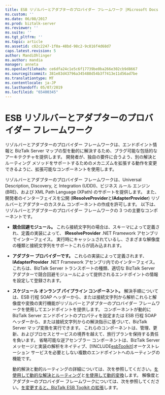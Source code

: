 ```yaml
---
title: ESB リゾルバーとアダプターのプロバイダー フレームワーク |Microsoft Docs
ms.custom: ''
ms.date: 06/08/2017
ms.prod: biztalk-server
ms.reviewer: ''
ms.suite: ''
ms.tgt_pltfrm: ''
ms.topic: article
ms.assetid: c82c2247-1f0a-48bd-98c2-9c816f4d68d7
caps.latest.revision: 5
author: MandiOhlinger
ms.author: mandia
manager: anneta
ms.openlocfilehash: ce6dfa24c1e5c6f17739be0ba266e302cb9d8667
ms.sourcegitcommit: 381e83d43796a345488d54b3f7413e11d56ad7be
ms.translationtype: MT
ms.contentlocale: ja-JP
ms.lasthandoff: 05/07/2019
ms.locfileid: "65400345"
---
```

# <a name="esb-resolver-and-adapter-provider-framework"></a>ESB リゾルバーとアダプターのプロバイダー フレームワーク
リゾルバーとアダプターのプロバイダー フレームワークは、エンドポイント情報と BizTalk Server マップの型を動的に解決するため、プラグ可能な包括的なアーキテクチャを提供します。 開発者が、独自の要件に合うよう、別の解決とルーティング メソッドをサポートするためのメカニズムを拡張する動作を変更できるように、拡張可能なコンポーネントを使用します。  
  
 リゾルバーとアダプターのプロバイダー フレームワークは、Universal Description, Discovery, と Integration (UDDI)、ビジネス ルール エンジン (BRE)、および XML Path Language (XPath) のサポートを提供します。 また、開発者のインターフェイスを公開 (**IResolveProvider**と**IAdapterProvider**) リゾルバーとアダプターのカスタム コンポーネントの作成を許可します。 以下は、リゾルバーとアダプターのプロバイダー フレームワークの 3 つの主要なコンポーネントです。  
  
- **競合回避モジュール。** これら接続文字列の場合は、スキーマによって定義され、定義の実装によって、 **IResolveProvider** .NET Framework アセンブリでインターフェイス。 実行時にキャッシュされているし、さまざまな解像度の種類と接続文字列をサポートこれらが読み込まれます。  
  
- **アダプター プロバイダーです。** これらの実装によって定義されます、 **IAdapterProvider** .NET Framework アセンブリ内でのインターフェイス。 これらは、BizTalk Server トランスポートの種類、適切な BizTalk Server アダプターで競合回避モジュールによって提供されるエンドポイントの情報を設定して登録されます。  
  
- **スケジュール オンランプ パイプライン コンポーネント。** 解決手順については、ESB 行程 SOAP ヘッダーから、または接続文字列から解析これらと解像度や変換の実行機能がリゾルバーとアダプターのプロバイダー フレームワークを使用してエンドポイントを提供します。 コンポーネントが動的に BizTalk Server エンドポイントのプロパティを設定または ESB 行程 SOAP ヘッダーから、または接続文字列からの解決指示に基づいて、BizTalk Server マップ変換を実行できます。 これらのコンポーネントは、管理、更新、およびプロセスとサービスの境界を越えて、旅行プランを保持する責任を負います。 省略可能な逆アセンブラー コンポーネントは、BizTalk Server メッセージと実装の解析をネイティブ、[!INCLUDE[esbToolkit](../includes/esbtoolkit-md.md)]オーケストレーション サービスを必要としない複数のエンドポイントへのルーティングの機能です。  
  
  動的解決と動的ルーティングの詳細については、次を参照してください。[を使用して動的な解決とルーティング](../esb-toolkit/using-dynamic-resolution-and-routing.md)と[を使用して動的変換](../esb-toolkit/using-dynamic-transformation.md)します。 解像度とアダプターのプロバイダー フレームワークについては、次を参照してください。[を変更すると、BizTalk ESB Toolkit の拡張](../esb-toolkit/modifying-and-extending-the-biztalk-esb-toolkit.md)します。